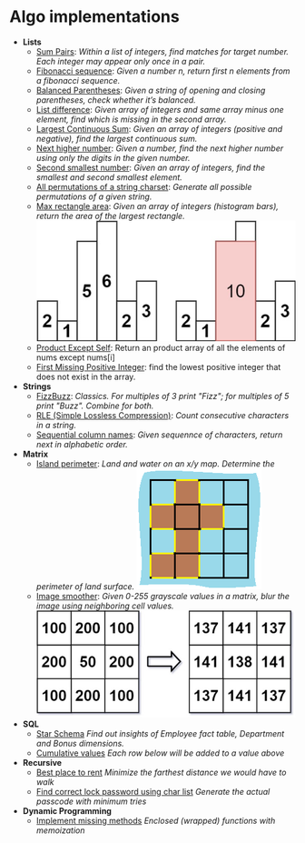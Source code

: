 # Algo implementations
- **Lists**
  * [Sum Pairs](lists/array_sum_pairs.py): 
    *Within a list of integers, find matches for target number. Each integer may appear only once in a pair.*
  * [Fibonacci sequence](lists/fibonacci.py):
    *Given a number n, return first n elements from a fibonacci sequence.*
  * [Balanced Parentheses](lists/balanced_parentheses.py):
    *Given a string of opening and closing parentheses, check whether it’s balanced.* 
  * [List difference](lists/find-missing-element.py):
    *Given array of integers and same array minus one element, find which is missing in the second array.* 
  * [Largest Continuous Sum](lists/largest-continuous-sum.py):
    *Given an array of integers (positive and negative), find the largest continuous sum.* 
  * [Next higher number](lists/next-higher-number-with-same-digits.py):
    *Given a number, find the next higher number using only the digits in the given number.*
  * [Second smallest number](lists/second_smallest-in-array.py):
    *Given an array of integers, find the smallest and second smallest element.*
  * [All permutations of a string charset](lists/all-permutations-of-string.py):
    *Generate all possible permutations of a given string.*
  * [Max rectangle area](lists/max_rectangle.rb):
    *Given an array of integers (histogram bars), return the area of the largest rectangle.*
    ![Max rectangle](lists/images/max_rectangle.jpeg)
  * [Product Except Self](lists/product_except_self.rb):
    Return an product array of all the elements of nums except nums[i]  
  * [First Missing Positive Integer](lists/first_missing_positive_integer.rb):
    find the lowest positive integer that does not exist in the array.  
- **Strings**
  * [FizzBuzz](strings/fizzbuzz.py): 
    *Classics. For multiples of 3 print "Fizz"; for multiples of 5 print "Buzz". Combine for both.*
  * [RLE (Simple Lossless Compression)](strings/rle.py):
    *Count consecutive characters in a string.* 
  * [Sequential column names](strings/increment_excel_columns.py):
    *Given sequennce of characters, return next in alphabetic order.* 
- **Matrix**
  * [Island perimeter](matrix/island_perimeter.rb): 
    *Land and water on an x/y map. Determine the perimeter of land surface.*
    ![Island perimeter](matrix/images/island_perimeter.png)
  * [Image smoother](matrix/image_smoother.rb): 
    *Given 0-255 grayscale values in a matrix, blur the image using neighboring cell values.*
    ![Image Smoother](matrix/images/image_smoother.png)
- **SQL**
  * [Star Schema](http://htmlpreview.github.io/?https://github.com/Kartoshka548/algos/blob/master/sql/sql-star-schema-EDB.html)
    *Find out insights of Employee fact table, Department and Bonus dimensions.*
  * [Cumulative values](http://htmlpreview.github.io/?https://github.com/Kartoshka548/algos/blob/master/sql/cumulative-values.html)
    *Each row below will be added to a value above*
- **Recursive**
  * [Best place to rent](recursive/minimum_farthest_distance.rb)
  *Minimize the farthest distance we would have to walk*
  * [Find correct lock password using char list](recursive/variable_length_password_generator.rb)
  *Generate the actual passcode with minimum tries*  
- **Dynamic Programming**
  * [Implement missing methods](dynamic_programming/enclosed_itemgetter_methods.py)
  *Enclosed (wrapped) functions with memoization*
  